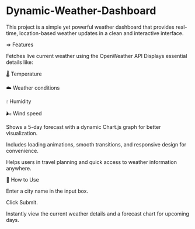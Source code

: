 # Dynamic-Weather-Dashboard
This project is a simple yet powerful weather dashboard that provides real-time, location-based weather updates in a clean and interactive interface.

=> Features

Fetches live current weather using the OpenWeather API
Displays essential details like:

🌡️ Temperature

☁️ Weather conditions

💧 Humidity

🌬️ Wind speed

Shows a 5-day forecast with a dynamic Chart.js graph for better visualization.

Includes loading animations, smooth transitions, and responsive design for convenience.

Helps users in travel planning and quick access to weather information anywhere.

🚀 How to Use

Enter a city name in the input box.

Click Submit.

Instantly view the current weather details and a forecast chart for upcoming days.
